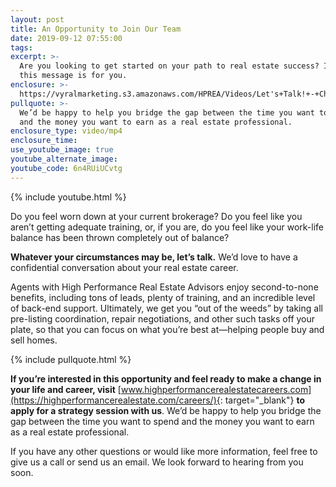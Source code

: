 ```yaml
---
layout: post
title: An Opportunity to Join Our Team
date: 2019-09-12 07:55:00
tags:
excerpt: >-
  Are you looking to get started on your path to real estate success? If so,
  this message is for you.
enclosure: >-
  https://vyralmarketing.s3.amazonaws.com/HPREA/Videos/Let's+Talk!+-+Charlotte+Real+Estate+Agent.mp4
pullquote: >-
  We’d be happy to help you bridge the gap between the time you want to spend
  and the money you want to earn as a real estate professional.
enclosure_type: video/mp4
enclosure_time:
use_youtube_image: true
youtube_alternate_image:
youtube_code: 6n4RUiUCvtg
---
```


{% include youtube.html %}

Do you feel worn down at your current brokerage? Do you feel like you aren’t getting adequate training, or, if you are, do you feel like your work-life balance has been thrown completely out of balance?&nbsp;

**Whatever your circumstances may be, let’s talk.** We’d love to have a confidential conversation about your real estate career.&nbsp;

Agents with High Performance Real Estate Advisors enjoy second-to-none benefits, including tons of leads, plenty of training, and an incredible level of back-end support. Ultimately, we get you “out of the weeds” by taking all pre-listing coordination, repair negotiations, and other such tasks off your plate, so that you can focus on what you’re best at—helping people buy and sell homes.&nbsp;

{% include pullquote.html %}

**If you’re interested in this opportunity and feel ready to make a change in your life and career, visit** [www.highperformancerealestatecareers.com](https://highperformancerealestate.com/careers/){: target="_blank"} **to apply for a strategy session with us**. We’d be happy to help you bridge the gap between the time you want to spend and the money you want to earn as a real estate professional.

If you have any other questions or would like more information, feel free to give us a call or send us an email. We look forward to hearing from you soon.<br>&nbsp;

&nbsp;